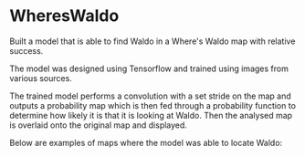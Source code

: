 # WheresWaldo

Built a model that is able to find Waldo in a Where's Waldo map with relative success.

The model was designed using Tensorflow and trained using images from various sources. 

The trained model performs a convolution with a set stride on the map and outputs a probability map which is then fed through a probability function to determine how likely it is that it is looking at Waldo. Then the analysed map is overlaid onto the original map and displayed.

Below are examples of maps where the model was able to locate Waldo:

[]("https://github.com/antoniok9130/WheresWaldo/blob/master/Examples/Map%201.png")
[]("https://github.com/antoniok9130/WheresWaldo/blob/master/Examples/Map%203.png")
[]("https://github.com/antoniok9130/WheresWaldo/blob/master/Examples/Map%206.png")
[]("https://github.com/antoniok9130/WheresWaldo/blob/master/Examples/Map%207.png")
[]("https://github.com/antoniok9130/WheresWaldo/blob/master/Examples/Map%209.png")
[]("https://github.com/antoniok9130/WheresWaldo/blob/master/Examples/Map%2014.png")
[]("https://github.com/antoniok9130/WheresWaldo/blob/master/Examples/Map%2015.png")
[]("https://github.com/antoniok9130/WheresWaldo/blob/master/Examples/Map%2019.png")
